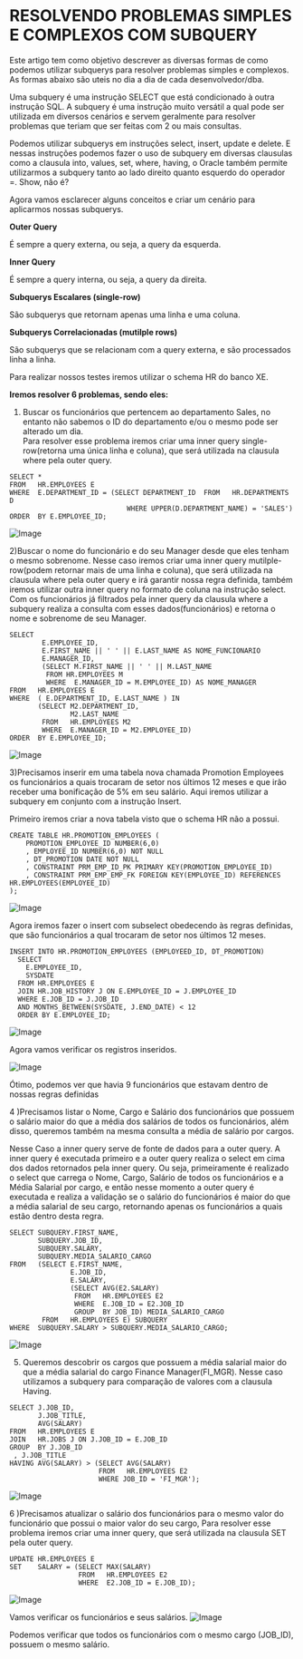 # RESOLVENDO PROBLEMAS SIMPLES E COMPLEXOS COM SUBQUERY
Este artigo tem como objetivo descrever as diversas formas de como podemos utilizar subquerys para resolver problemas simples e complexos. As formas abaixo são uteis no dia a dia de cada desenvolvedor/dba.



Uma subquery é uma instrução SELECT que está condicionado à outra instrução SQL.
A subquery é uma instrução muito versátil a qual pode ser utilizada em diversos cenários e servem geralmente para resolver problemas que teriam que ser feitas com 2 ou mais consultas.

Podemos utilizar subquerys em instruções select, insert, update e delete. E nessas instruções podemos fazer o uso de subquery em diversas clausulas como a clausula into, values, set, where, having, o Oracle também permite utilizarmos a subquery tanto  ao lado direito quanto esquerdo do operador =. Show, não é?

Agora vamos esclarecer alguns conceitos e criar um cenário para aplicarmos nossas subquerys.

**Outer Query**

É sempre a query externa, ou seja, a query da esquerda.

**Inner Query**

É sempre a query interna, ou seja, a query da direita.

**Subquerys Escalares (single-row)**

São subquerys que retornam apenas uma linha e uma coluna.

**Subquerys Correlacionadas (mutilple rows)**

São subquerys que se relacionam com a query externa, e são processados linha a linha.


Para realizar nossos testes iremos utilizar o schema HR do banco XE.

**Iremos resolver 6 problemas, sendo eles:**


1)	 Buscar os funcionários que pertencem ao departamento Sales, no entanto não sabemos o ID do departamento e/ou o mesmo pode ser alterado um dia. 	
Para resolver esse problema iremos criar uma inner query single-row(retorna uma única linha e coluna), que será utilizada na clausula where pela outer query.
```
SELECT * 
FROM   HR.EMPLOYEES E 
WHERE  E.DEPARTMENT_ID = (SELECT DEPARTMENT_ID  FROM   HR.DEPARTMENTS D 
                             WHERE UPPER(D.DEPARTMENT_NAME) = 'SALES') 
ORDER  BY E.EMPLOYEE_ID;
```

![Image](https://bn1301files.storage.live.com/y4p-Svy8hgENZ0qB5HyWeRUtupZDA_swBuV38-Y7hPSYrMM_5nK0Hq9cwQLD1BTfw8DD5ALst-jmILSzVEUOvBYk-p0HvVLjWAKlv0XxVf0cMZH-8fj_QqQjl9U15XsoroejkiDUwrbMQz97cEHJO-2sCNyo6Z1_47uRtiUvCrhhI8nG2mfkQszgO3JLspQ-Nw9/1.png?psid=1&width=1176&height=613)


 2)Buscar o nome do funcionário e do seu Manager desde que eles tenham o mesmo sobrenome.
Nesse caso iremos criar uma inner query mutilple-row(podem retornar mais de uma linha e coluna), que será utilizada na clausula where pela outer query e irá garantir nossa regra definida, também iremos utilizar outra inner query no formato de coluna na instrução select.
Com os funcionários já filtrados pela inner query da clausula where a subquery realiza a consulta com esses dados(funcionários) e retorna o nome e sobrenome de seu Manager.

```
SELECT 
        E.EMPLOYEE_ID,
        E.FIRST_NAME || ' ' || E.LAST_NAME AS NOME_FUNCIONARIO
        E.MANAGER_ID,
        (SELECT M.FIRST_NAME || ' ' || M.LAST_NAME 
         FROM HR.EMPLOYEES M 
         WHERE  E.MANAGER_ID = M.EMPLOYEE_ID) AS NOME_MANAGER
FROM   HR.EMPLOYEES E 
WHERE  ( E.DEPARTMENT_ID, E.LAST_NAME ) IN 
       (SELECT M2.DEPARTMENT_ID, 
               M2.LAST_NAME 
        FROM   HR.EMPLOYEES M2 
        WHERE  E.MANAGER_ID = M2.EMPLOYEE_ID) 
ORDER  BY E.EMPLOYEE_ID;
```

![Image](https://bn1301files.storage.live.com/y4pKzwikNPJvoCYGiCOdtj_bL1KZM9hZt6aP7HyFXM_Ua06zeqgAaQE7qQETdPyZVHDBYVfeDSlqgzVTeM66LJb1JuQfh5QOBrn1m6-fNj7CcntQjHviCpp7mBBlfnXQTvGpBP5E8H_LavHOPvdJ_QDCDfeMilpN6iR7KsaIHDrMhl3AnuXf1sziFeA7g61LjshtXrjOcKQtDnZ7wj5p72lxv1txWFKc3QrC9BjsBEretg/2.png?psid=1&width=1231&height=613)


 3)Precisamos inserir em uma tabela nova chamada Promotion Employees os funcionários a quais trocaram de setor nos últimos 12 meses e que irão receber uma bonificação de 5% em seu salário. Aqui iremos utilizar a subquery em conjunto com a instrução Insert.

Primeiro iremos criar a nova tabela visto que o schema HR não a possui.
```
CREATE TABLE HR.PROMOTION_EMPLOYEES (
	PROMOTION_EMPLOYEE_ID NUMBER(6,0)
	, EMPLOYEE_ID NUMBER(6,0) NOT NULL
	, DT_PROMOTION DATE NOT NULL
	, CONSTRAINT PRM_EMP_ID_PK PRIMARY KEY(PROMOTION_EMPLOYEE_ID)
	, CONSTRAINT PRM_EMP_EMP_FK FOREIGN KEY(EMPLOYEE_ID) REFERENCES HR.EMPLOYEES(EMPLOYEE_ID)
);
```

![Image](https://bn1301files.storage.live.com/y4pbJnnvipKhrVI0DoFwwaa9OgN0tHGXIaRDQXK18kc_JwfsJ4BJI5leeAnb3Eco2YlgIYz9qGJHqRX05CVUODYK7Xcyh05mioXC585RfIAwd9UX5Yi9dmA2bqGFtCHeku3lk-NlDQeZZr_ZAI1Bmwfr9PLGExCm3tshu-QqVrJQqWo3w0mobeQyTlm1kvB6YW3w023BENrVXinJgjwml-I-jpDJKL2XvFLU716VxnCaS0/3.png?psid=1&width=1183&height=613)


Agora iremos fazer o insert com subselect obedecendo às regras definidas, que são funcionários a qual trocaram de setor nos últimos 12 meses.
```
INSERT INTO HR.PROMOTION_EMPLOYEES (EMPLOYEED_ID, DT_PROMOTION)
  SELECT
    E.EMPLOYEE_ID,
    SYSDATE
  FROM HR.EMPLOYEES E
  JOIN HR.JOB_HISTORY J ON E.EMPLOYEE_ID = J.EMPLOYEE_ID
  WHERE E.JOB_ID = J.JOB_ID
  AND MONTHS_BETWEEN(SYSDATE, J.END_DATE) < 12
  ORDER BY E.EMPLOYEE_ID;
```
![Image](https://bn1301files.storage.live.com/y4peMM08kak6VkoSQ8EuavTGhlPfbFkR_JhjjLl1BKsg18JPE4X4aj1Tad2CVwGINUofSuWUwwquIWnWpJJdmF-vkiRqJDfwm1ffV5LATSxpX234BqqZ-HcTr251Hec_TlbhMTSpJjpdxw1b7oT08k1MsUkKRHWiEkDDuFUJxUJ__73MO6RNzZn4Q-LLqDX1IGT2_MFS71aAyTPlFlQX14R65X4oHOO-XjzmD1JjR1yWyk/3-3.png?psid=1&width=1185&height=613)

Agora vamos verificar os registros inseridos.

![Image](https://bn1301files.storage.live.com/y4p8xAYOGCRAWBcthUkX7Ry3sA2c6sxI9uHFeusgXwJMd6Rr6Ssk-k1gDMxPKWgQgpd1mEV9qniZ7BwNf9GXEk1ySA3RIa3llbiUv6CaBx128-WcrkEdYJRgKvIx4ZBdzNFLp4gngW8aQ4QQsenupl6XTNDeDCNqcKrxS4WvR9LNLkrGQsllc3M5wXNeTtSbDY88fDWOjd6kFiQjbri0Hy8TR5N1cC7lRLXqA1kCXkUgso/3-4.png?psid=1&width=1187&height=613)


Ótimo, podemos ver que havia 9 funcionários que estavam dentro de nossas regras definidas


4 )Precisamos listar o Nome, Cargo e Salário dos funcionários que possuem o salário maior do que a média dos salários de todos os funcionários, além disso, queremos também na mesma consulta a média de salário por cargos.

Nesse Caso a inner query serve de fonte de dados para a outer query. A inner query é executada primeiro e a outer query realiza o select em cima dos dados retornados pela inner query. Ou seja, primeiramente é realizado o select que carrega o Nome, Cargo, Salário de todos os funcionários e a Média Salarial por cargo, e então nesse momento a outer query é executada e realiza a validação se o salário do funcionários é maior do que a média salarial de seu cargo, retornando apenas os funcionários a quais estão dentro desta regra.
 
```
SELECT SUBQUERY.FIRST_NAME, 
       SUBQUERY.JOB_ID, 
       SUBQUERY.SALARY, 
       SUBQUERY.MEDIA_SALARIO_CARGO
FROM   (SELECT E.FIRST_NAME,
               E.JOB_ID,
               E.SALARY,
               (SELECT AVG(E2.SALARY) 
                FROM   HR.EMPLOYEES E2 
                WHERE  E.JOB_ID = E2.JOB_ID 
                GROUP  BY JOB_ID) MEDIA_SALARIO_CARGO 
        FROM   HR.EMPLOYEES E) SUBQUERY 
WHERE  SUBQUERY.SALARY > SUBQUERY.MEDIA_SALARIO_CARGO; 
```

![Image](https://bn1301files.storage.live.com/y4p06CXHQPGZyZyoQNKLJ3XpiVsfFxKvu0UkaaAatq6_TXFyOp6gcpxUK3X4hBfTo4P9b2YwajxzlWXseh5sw_sGLs163ZIrjBby8dzXbYDJjhD96cw1QSR_iR1DkXNB9HuW7m_TzqUFe6adQ5fB4T1_MpX50df48umaLnFykrnjNEMiYnCnZm63RMGUb-bm_rBJ1poVfLHfZF09Daeo0O39RbqbtClbqgaFe9iDboqafk/4.png?psid=1&width=1190&height=613)


5)	Queremos descobrir os cargos que possuem a média salarial maior do que a média salarial do cargo Finance Manager(FI_MGR). Nesse caso utilizamos a subquery para comparação de valores com a clausula Having.
```
SELECT J.JOB_ID, 
       J.JOB_TITLE,
       AVG(SALARY) 
FROM   HR.EMPLOYEES E 
JOIN   HR.JOBS J ON J.JOB_ID = E.JOB_ID
GROUP  BY J.JOB_ID 
 , J.JOB_TITLE
HAVING AVG(SALARY) > (SELECT AVG(SALARY) 
                      FROM   HR.EMPLOYEES E2
                      WHERE JOB_ID = 'FI_MGR');
```

![Image](https://bn1301files.storage.live.com/y4p7dHC7PGpvgErIYL48Jc00hejBxCCgCqIPzJvDRXTKe_9EFf3YhWGY02yomUeXDu4YmCTQwxfcEfRidQePNbn7ctfhURhFTfTziuSxF4TFOYV6zP93IpAueo4LJJxMlfxeO7gTek5ooCJl4R4E8q2gUB5rTf4iJq7-R4Bj041M1Bu0lcfHFWG2TicWdgoBdUMeg84IvH-hv8eiAZb_X7DANVRkZqPidrxtwRCQSrP4vs/5.png?psid=1&width=1229&height=613)


6 )Precisamos atualizar o salário dos funcionários para o mesmo valor do funcionário que possui o maior valor do seu cargo, Para resolver esse problema iremos criar uma inner query, que será utilizada na clausula SET pela outer query.
```
UPDATE HR.EMPLOYEES E 
SET    SALARY = (SELECT MAX(SALARY) 
                 FROM   HR.EMPLOYEES E2 
                 WHERE  E2.JOB_ID = E.JOB_ID);
```                 

![Image](https://bn1301files.storage.live.com/y4pzjEUD-Hblc7BJQy0QXy2UTwElKIspMrS3lxnlDSBXlnZSYh2wpKYiJsmBTbLiAldZCmo7ekP3OrpyFaReWmkWS6NdySN7PMhBq7obhgRy_09DPDWxWEWjk2bzZX_q9LI08Y2Mgapozeppm03oCrqWHlC_pQNgZh7B9glDLSkYh7LWHyyZ8zfG9pjcBuCs_GirP_4lca8Bg464SqW2IYg_Hi6XIHSvJFE_oRDoSA9ZLE/6.png?psid=1&width=1227&height=613)


Vamos verificar os funcionários e seus salários.
![Image](https://bn1301files.storage.live.com/y4peTfcMV7vjv5KiicTMCCHUVQxwdWdMYqaZq_vhlG-5B_JjqaZKYLfRk-rcQNfiBE_zVHO9rPoyNH99Wntx9FVgCmfxZOOwQCHAAVJjbGgfHboK7R16lybqXBuROJJztHC5aaJdJNyCVaE3Fzgd47sKiFDz_gfubxwJca3COfGRXuU4QUT_C-hWgRWjPtHfn4djmuK0txYSNrYudkdTXJ9UIF8LLgyfEduQMLwmZ8Vbeg/6-2.png?psid=1&width=1235&height=613)


Podemos verificar que todos os funcionários com o mesmo cargo (JOB_ID), possuem o mesmo salário.
